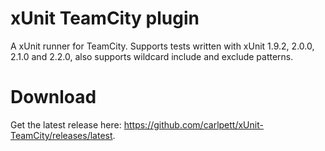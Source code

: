 # xUnit TeamCity plugin
A xUnit runner for TeamCity. Supports tests written with xUnit 1.9.2, 2.0.0, 2.1.0 and 2.2.0, also supports wildcard include and exclude patterns.

# Download
Get the latest release here: https://github.com/carlpett/xUnit-TeamCity/releases/latest. 
